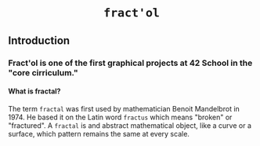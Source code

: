 # <p align="center">**`fract'ol`**</p>

## Introduction
### Fract'ol is one of the first graphical projects at 42 School in the "core cirriculum."
#### What is fractal?
The term `fractal` was first used by mathematician Benoit Mandelbrot in 1974. He based it on the Latin word `fractus` which means "broken" or "fractured". A `fractal` is and abstract mathematical object, like a curve or a surface, which pattern remains the same at every scale.

